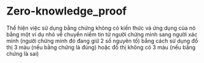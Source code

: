 # Zero-knowledge_proof

Thể hiện việc sử dụng bằng chứng không có kiến ​​thức và ứng dụng của nó bằng một ví dụ nhỏ về chuyển niềm tin từ người chứng minh sang người xác minh
(người chứng minh đó đang giữ 2 số nguyên tố) bằng cách sử dụng đồ thị 3 màu (nếu bằng chứng là đúng) hoặc đồ thị không có 3 màu (nếu bằng chứng là sai)
